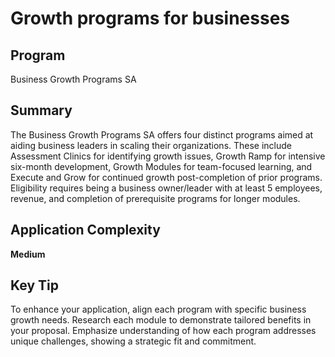 # Growth programs for businesses
  
## Program
Business Growth Programs SA

## Summary
The Business Growth Programs SA offers four distinct programs aimed at aiding business leaders in scaling their organizations. These include Assessment Clinics for identifying growth issues, Growth Ramp for intensive six-month development, Growth Modules for team-focused learning, and Execute and Grow for continued growth post-completion of prior programs. Eligibility requires being a business owner/leader with at least 5 employees, revenue, and completion of prerequisite programs for longer modules.

## Application Complexity
**Medium**

## Key Tip
To enhance your application, align each program with specific business growth needs. Research each module to demonstrate tailored benefits in your proposal. Emphasize understanding of how each program addresses unique challenges, showing a strategic fit and commitment.

